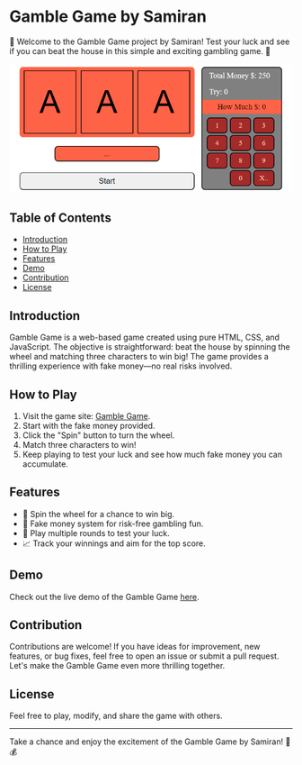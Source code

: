 # Gamble Game by Samiran

🎲 Welcome to the Gamble Game project by Samiran! Test your luck and see if you can beat the house in this simple and exciting gambling game. 💸

![Gamble Game Screenshot](./screenshot.png)

## Table of Contents

- [Introduction](#introduction)
- [How to Play](#how-to-play)
- [Features](#features)
- [Demo](#demo)
- [Contribution](#contribution)
- [License](#license)

## Introduction

Gamble Game is a web-based game created using pure HTML, CSS, and JavaScript. The objective is straightforward: beat the house by spinning the wheel and matching three characters to win big! The game provides a thrilling experience with fake money—no real risks involved.

## How to Play

1. Visit the game site: [Gamble Game](https://samiran845.github.io/Gamble_Game/).
2. Start with the fake money provided.
3. Click the "Spin" button to turn the wheel.
4. Match three characters to win!
5. Keep playing to test your luck and see how much fake money you can accumulate.

## Features

- 🎰 Spin the wheel for a chance to win big.
- 💸 Fake money system for risk-free gambling fun.
- 🔄 Play multiple rounds to test your luck.
- 📈 Track your winnings and aim for the top score.

## Demo

Check out the live demo of the Gamble Game [here](https://samiran845.github.io/Gamble_Game/).

## Contribution

Contributions are welcome! If you have ideas for improvement, new features, or bug fixes, feel free to open an issue or submit a pull request. Let's make the Gamble Game even more thrilling together.

## License

Feel free to play, modify, and share the game with others.

---

Take a chance and enjoy the excitement of the Gamble Game by Samiran! 🎲💰